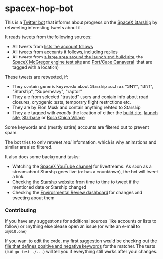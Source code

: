 # spacex-hop-bot
This is a [Twitter bot](https://twitter.com/wenhopbot) that informs about progress on the [SpaceX Starship](https://www.spacex.com/vehicles/starship/) by retweeting interesting tweets about it.

It reads tweets from the following sources:
* All tweets from [lists the account follows](https://twitter.com/wenhopbot/lists)
* All tweets from accounts it follows, including replies
* All tweets from [a large area around the launch and build site](https://bboxfinder.com/#25.838213,-97.321014,26.121535,-96.942673), the [SpaceX McGregor engine test site](https://mapper.acme.com/?ll=31.39966,-97.46246&z=12&t=M&marker0=31.39930%2C-97.46250%2C31.399308%20-97.462496&marker1=31.34836%2C-97.51740%2Cunnamed&marker2=31.48314%2C-97.36530%2C6.0%20km%20NE%20of%20McGregor%20TX) and [Port/Cape Canaveral](https://mapper.acme.com/?ll=28.40952,-80.60944&z=10&t=M&marker0=28.21910%2C-80.79552%2Cunnamed&marker1=28.88617%2C-79.96262%2C79.2%20km%20ExNE%20of%20Merritt%20Island%20FL) (that are tagged with a location)

These tweets are retweeted, if:
* They contain generic keywords about Starship such as "SN11", "BN1", "Starship", "Superheavy", "raptor"
* They are from selected "trusted" users and contain info about road closures, cryogenic tests, temporary flight restrictions etc.
* They are by Elon Musk and contain anything related to Starship
* They are tagged with *exactly* the location of either the [build site](https://twitter.com/places/124bed061054f000), [launch site](https://twitter.com/places/124cb6de55957000), [Starbase](https://twitter.com/places/1380f3b60f972001) or [Boca Chica Village](https://twitter.com/places/07d9f0b85ac83003)

Some keywords and (mostly satire) accounts are filtered out to prevent spam.

The bot tries to only retweet *real* information, which is why animations and similar are also filtered.

It also does some background tasks: 
- Watching the [SpaceX YouTube channel](https://www.youtube.com/spacex/) for livestreams. As soon as a stream about Starship goes live (or has a countdown), the bot will tweet a link.
- Checking the [Starship website](https://www.spacex.com/vehicles/starship/) from time to time to tweet if the mentioned date or Starship changed
- Checking the [Environmental Review dashboard](https://www.permits.performance.gov/permitting-project/spacex-starshipsuper-heavy-launch-vehicle-program-spacex-boca-chica-launch-site) for changes and tweeting about them

### Contributing
If you have any suggestions for additional sources (like accounts or lists to follow) or anything else please open an issue (or write an e-mail to `x@010.one`).

If you want to edit the code, my first suggestion would be checking out the [file that defines positive and negative keywords](match/starship_keywords.go) for the matcher. The tests (run `go test ./...`) will tell you if everything still works after your changes.
